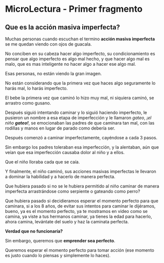 # MicroLectura - Primer fragmento

## Que es la acción masiva imperfecta?

Muchas personas cuando escuchan el termino **acción masiva imperfecta**
se me quedan viendo con ojos de guacala.

No conciben en su cabeza hacer algo imperfecto, su condicionamiento es
pensar que algo imperfecto es algo mal hecho, y que hacer algo mal es 
malo, que es mas inteligente no hacer algo a hacer ese algo mal.

Esas personas, no están viendo la gran imagen.

No están considerando que la primera vez que haces algo seguramente lo
harás mal, lo harás imperfecto.

El bebe la primera vez que caminó lo hizo muy mal, ni siquiera caminó,
se arrastro como gusano.

Después siguió intentando caminar y lo siguió haciendo imperfecto, le 
pusieron un nombre a esa etapa de imperfección y le llamaron *gateo*,
*¡el niño **gateo!***, se emocionaban las padres de que caminara tan mal,
con las rodillas y manos en lugar de parado como debería ser.

Después comenzó a caminar imperfectamente, cayéndose a cada 3 pasos.

Sin embargo los padres toleraban esa imperfección, y la alentaban, aún
que veían que esa imperfección causaba dolor al niño y a ellos.

Que el niño lloraba cada que se caía.

Y finalmente, el niño caminó, sus acciones masivas imperfectas le llevaron
a dominar la habilidad y a hacerlo de manera perfecta.

Que hubiera pasado si no se le hubiera permitido al niño caminar de manera
imperfecta arrastrándose como serpiente o gateando como perro?

Que hubiera pasado si decidieramos esperar el momento perfecto para que
caminara, si a los 8 años, de evitar sus intentos para caminar le dijéramos,
bueno, ya es el momento perfecto, ya te mostramos en video como se camina,
ya viste a tus hermanos caminar, ya tienes la edad para hacerlo, ahora camina,
levántate del suelo y haz la caminata perfecta.

**Verdad que no funcionaría?**

Sin embargo, queremos que **emprender sea perfecto**.

Queremos esperar el momento perfecto para tomar acción (ese momento 
es justo cuando lo piensas y simplemente lo haces).
